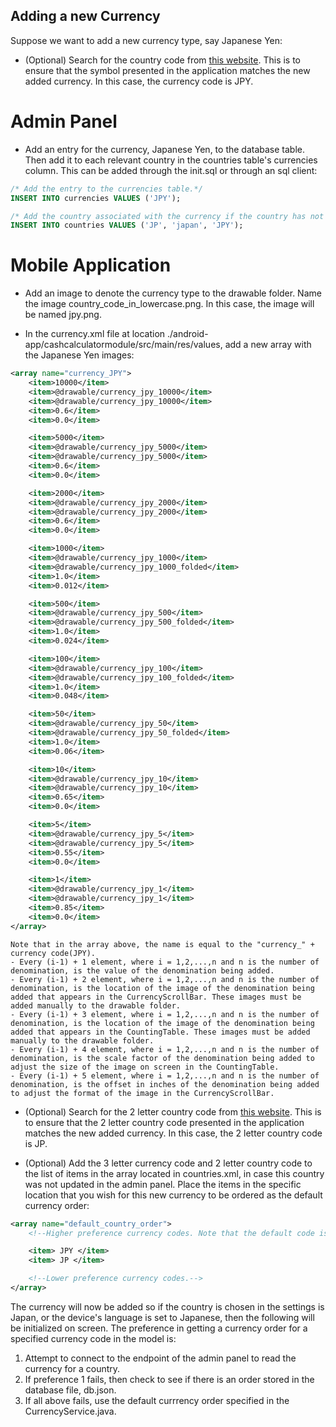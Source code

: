 ## Adding a new Currency

Suppose we want to add a new currency type, say Japanese Yen:

- (Optional) Search for the country code from [this website](https://www.currency-iso.org/dam/downloads/lists/list_one.xml). This is to ensure that the symbol presented in the application matches the new added currency. In this case, the currency code is JPY.

# Admin Panel

- Add an entry for the currency, Japanese Yen, to the database table. Then add it to each relevant country in the countries table's currencies column. This can be added through the init.sql or through an sql client:

```sql
/* Add the entry to the currencies table.*/
INSERT INTO currencies VALUES ('JPY');

/* Add the country associated with the currency if the country has not been added.*/
INSERT INTO countries VALUES ('JP', 'japan', 'JPY');
```

# Mobile Application

- Add an image to denote the currency type to the drawable folder. Name the image country_code_in_lowercase.png. In this case, the image will be named jpy.png.

- In the currency.xml file at location ./android-app/cashcalculatormodule/src/main/res/values, add a new array with the Japanese Yen images:

```xml
<array name="currency_JPY">
    <item>10000</item>
    <item>@drawable/currency_jpy_10000</item>
    <item>@drawable/currency_jpy_10000</item>
    <item>0.6</item>
    <item>0.0</item>

    <item>5000</item>
    <item>@drawable/currency_jpy_5000</item>
    <item>@drawable/currency_jpy_5000</item>
    <item>0.6</item>
    <item>0.0</item>

    <item>2000</item>
    <item>@drawable/currency_jpy_2000</item>
    <item>@drawable/currency_jpy_2000</item>
    <item>0.6</item>
    <item>0.0</item>

    <item>1000</item>
    <item>@drawable/currency_jpy_1000</item>
    <item>@drawable/currency_jpy_1000_folded</item>
    <item>1.0</item>
    <item>0.012</item>

    <item>500</item>
    <item>@drawable/currency_jpy_500</item>
    <item>@drawable/currency_jpy_500_folded</item>
    <item>1.0</item>
    <item>0.024</item>

    <item>100</item>
    <item>@drawable/currency_jpy_100</item>
    <item>@drawable/currency_jpy_100_folded</item>
    <item>1.0</item>
    <item>0.048</item>

    <item>50</item>
    <item>@drawable/currency_jpy_50</item>
    <item>@drawable/currency_jpy_50_folded</item>
    <item>1.0</item>
    <item>0.06</item>

    <item>10</item>
    <item>@drawable/currency_jpy_10</item>
    <item>@drawable/currency_jpy_10</item>
    <item>0.65</item>
    <item>0.0</item>

    <item>5</item>
    <item>@drawable/currency_jpy_5</item>
    <item>@drawable/currency_jpy_5</item>
    <item>0.55</item>
    <item>0.0</item>

    <item>1</item>
    <item>@drawable/currency_jpy_1</item>
    <item>@drawable/currency_jpy_1</item>
    <item>0.85</item>
    <item>0.0</item>
</array>
```

    Note that in the array above, the name is equal to the "currency_" + currency code(JPY).
    - Every (i-1) + 1 element, where i = 1,2,...,n and n is the number of denomination, is the value of the denomination being added.
    - Every (i-1) + 2 element, where i = 1,2,...,n and n is the number of denomination, is the location of the image of the denomination being added that appears in the CurrencyScrollBar. These images must be added manually to the drawable folder.
    - Every (i-1) + 3 element, where i = 1,2,...,n and n is the number of denomination, is the location of the image of the denomination being added that appears in the CountingTable. These images must be added manually to the drawable folder.
    - Every (i-1) + 4 element, where i = 1,2,...,n and n is the number of denomination, is the scale factor of the denomination being added to adjust the size of the image on screen in the CountingTable.
    - Every (i-1) + 5 element, where i = 1,2,...,n and n is the number of denomination, is the offset in inches of the denomination being added to adjust the format of the image in the CurrencyScrollBar.

- (Optional) Search for the 2 letter country code from [this website](https://www.iso.org/obp/ui/#search). This is to ensure that the 2 letter country code presented in the application matches the new added currency. In this case, the 2 letter country code is JP.

- (Optional) Add the 3 letter currency code and 2 letter country code to the list of items in the array located in countries.xml, in case this country was not updated in the admin panel. Place the items in the specific location that you wish for this new currency to be ordered as the default currency order:

```xml
<array name="default_country_order">
    <!--Higher preference currency codes. Note that the default code is the first item.-->

    <item> JPY </item>
    <item> JP </item>

    <!--Lower preference currency codes.-->
</array>
```

The currency will now be added so if the country is chosen in the settings is Japan, or the device's language is set to Japanese, then the following will be initialized on screen. The preference in getting a currency order for a specified currency code in the model is:

1. Attempt to connect to the endpoint of the admin panel to read the currency for a country.
2. If preference 1 fails, then check to see if there is an order stored in the database file, db.json.
3. If all above fails, use the default currrency order specified in the CurrencyService.java.
